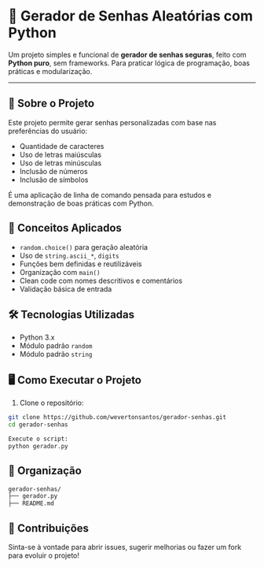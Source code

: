 # 🔐 Gerador de Senhas Aleatórias com Python

Um projeto simples e funcional de **gerador de senhas seguras**, feito com **Python puro**, sem frameworks. Para praticar lógica de programação, boas práticas e modularização.

---

## 📌 Sobre o Projeto

Este projeto permite gerar senhas personalizadas com base nas preferências do usuário:

- Quantidade de caracteres
- Uso de letras maiúsculas
- Uso de letras minúsculas
- Inclusão de números
- Inclusão de símbolos

É uma aplicação de linha de comando pensada para estudos e demonstração de boas práticas com Python.

## 🧠 Conceitos Aplicados

- `random.choice()` para geração aleatória
- Uso de `string.ascii_*`, `digits`
- Funções bem definidas e reutilizáveis
- Organização com `main()`
- Clean code com nomes descritivos e comentários
- Validação básica de entrada

## 🛠️ Tecnologias Utilizadas

- Python 3.x
- Módulo padrão `random`
- Módulo padrão `string`

## 🖥️ Como Executar o Projeto

1. Clone o repositório:
```bash
git clone https://github.com/wevertonsantos/gerador-senhas.git
cd gerador-senhas

Execute o script:
python gerador.py
```

## 📁 Organização
```bash
gerador-senhas/
├── gerador.py
├── README.md
```

## 🤝 Contribuições
Sinta-se à vontade para abrir issues, sugerir melhorias ou fazer um fork para evoluir o projeto!